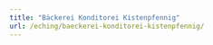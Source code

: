 ```yaml
---
title: "Bäckerei Konditorei Kistenpfennig"
url: /eching/baeckerei-konditorei-kistenpfennig/
---
```

